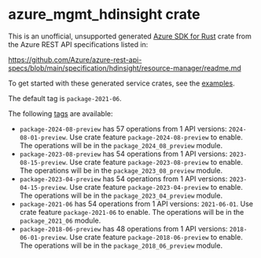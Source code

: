 # azure_mgmt_hdinsight crate

This is an unofficial, unsupported generated [Azure SDK for Rust](https://github.com/Azure/azure-sdk-for-rust/tree/legacy) crate from the Azure REST API specifications listed in:

https://github.com/Azure/azure-rest-api-specs/blob/main/specification/hdinsight/resource-manager/readme.md

To get started with these generated service crates, see the [examples](https://github.com/Azure/azure-sdk-for-rust/blob/legacy/services/README.md#examples).

The default tag is `package-2021-06`.

The following [tags](https://github.com/Azure/azure-sdk-for-rust/blob/legacy/services/tags.md) are available:

- `package-2024-08-preview` has 57 operations from 1 API versions: `2024-08-01-preview`. Use crate feature `package-2024-08-preview` to enable. The operations will be in the `package_2024_08_preview` module.
- `package-2023-08-preview` has 54 operations from 1 API versions: `2023-08-15-preview`. Use crate feature `package-2023-08-preview` to enable. The operations will be in the `package_2023_08_preview` module.
- `package-2023-04-preview` has 54 operations from 1 API versions: `2023-04-15-preview`. Use crate feature `package-2023-04-preview` to enable. The operations will be in the `package_2023_04_preview` module.
- `package-2021-06` has 54 operations from 1 API versions: `2021-06-01`. Use crate feature `package-2021-06` to enable. The operations will be in the `package_2021_06` module.
- `package-2018-06-preview` has 48 operations from 1 API versions: `2018-06-01-preview`. Use crate feature `package-2018-06-preview` to enable. The operations will be in the `package_2018_06_preview` module.